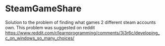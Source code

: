 # SteamGameShare
Solution to the problem of finding what games 2 different steam accounts own. This problem was suggested on reddit https://www.reddit.com/r/learnprogramming/comments/3j3r6c/developing_c_on_windows_so_many_choices/
